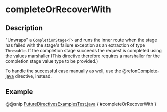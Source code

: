<a id="completeorrecoverwith-java"></a>
# completeOrRecoverWith

## Description

"Unwraps" a `CompletionStage<T>` and runs the inner route when the stage has failed
with the stage's failure exception as an extraction of type `Throwable`.
If the completion stage succeeds the request is completed using the values marshaller
(This directive therefore requires a marshaller for the completion stage value type to be
provided.)

To handle the successful case manually as well, use the @ref[onComplete-java](onComplete.md#oncomplete-java) directive, instead.

## Example

@@snip [FutureDirectivesExamplesTest.java](../../../../../../../test/java/docs/http/javadsl/server/directives/FutureDirectivesExamplesTest.java) { #completeOrRecoverWith }